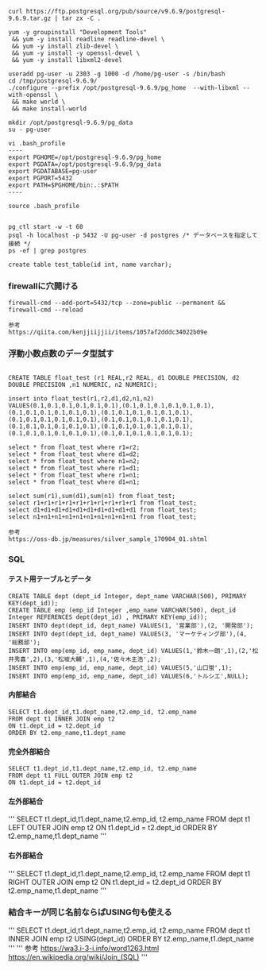 ```
curl https://ftp.postgresql.org/pub/source/v9.6.9/postgresql-9.6.9.tar.gz | tar zx -C .

yum -y groupinstall "Development Tools"
 && yum -y install readline readline-devel \
 && yum -y install zlib-devel \
 && yum -y install -y openssl-devel \
 && yum -y install libxml2-devel

useradd pg-user -u 2303 -g 1000 -d /home/pg-user -s /bin/bash
cd /tmp/postgresql-9.6.9/
./configure --prefix /opt/postgresql-9.6.9/pg_home  --with-libxml --with-openssl \
 && make world \
 && make install-world

mkdir /opt/postgresql-9.6.9/pg_data
su - pg-user

vi .bash_profile
----
export PGHOME=/opt/postgresql-9.6.9/pg_home
export PGDATA=/opt/postgresql-9.6.9/pg_data
export PGDATABASE=pg-user
export PGPORT=5432
export PATH=$PGHOME/bin:.:$PATH
----

source .bash_profile


pg_ctl start -w -t 60
psql -h localhost -p 5432 -U pg-user -d postgres /* データベースを指定して接続 */
ps -ef | grep postgres

```

```
create table test_table(id int, name varchar);
```

### firewallに穴開ける
```
firewall-cmd --add-port=5432/tcp --zone=public --permanent && firewall-cmd --reload
```
```
参考
https://qiita.com/kenjjiijjii/items/1057af2dddc34022b09e
```


### 浮動小数点数のデータ型試す
```

CREATE TABLE float_test (r1 REAL,r2 REAL, d1 DOUBLE PRECISION, d2 DOUBLE PRECISION ,n1 NUMERIC, n2 NUMERIC);

insert into float_test(r1,r2,d1,d2,n1,n2) VALUES(0.1,0.1,0.1,0.1,0.1,0.1),(0.1,0.1,0.1,0.1,0.1,0.1),(0.1,0.1,0.1,0.1,0.1,0.1),(0.1,0.1,0.1,0.1,0.1,0.1),(0.1,0.1,0.1,0.1,0.1,0.1),(0.1,0.1,0.1,0.1,0.1,0.1),(0.1,0.1,0.1,0.1,0.1,0.1),(0.1,0.1,0.1,0.1,0.1,0.1),(0.1,0.1,0.1,0.1,0.1,0.1),(0.1,0.1,0.1,0.1,0.1,0.1);

select * from float_test where r1=r2;
select * from float_test where d1=d2;
select * from float_test where n1=n2;
select * from float_test where r1=d1;
select * from float_test where r1=n1;
select * from float_test where d1=n1;

select sum(r1),sum(d1),sum(n1) from float_test;
select r1+r1+r1+r1+r1+r1+r1+r1+r1+r1 from float_test;
select d1+d1+d1+d1+d1+d1+d1+d1+d1+d1 from float_test;
select n1+n1+n1+n1+n1+n1+n1+n1+n1+n1 from float_test;
```
```
参考
https://oss-db.jp/measures/silver_sample_170904_01.shtml
```

### SQL
#### テスト用テーブルとデータ
```
CREATE TABLE dept (dept_id Integer, dept_name VARCHAR(500), PRIMARY KEY(dept_id));
CREATE TABLE emp (emp_id Integer ,emp_name VARCHAR(500), dept_id Integer REFERENCES dept(dept_id) , PRIMARY KEY(emp_id));
INSERT INTO dept(dept_id, dept_name) VALUES(1, '営業部'),(2, '開発部');
INSERT INTO dept(dept_id, dept_name) VALUES(3, 'マーケティング部'),(4, '総務部');
INSERT INTO emp(emp_id, emp_name, dept_id) VALUES(1,'鈴木一朗',1),(2,'松井秀喜',2),(3,'松坂大輔',1),(4,'佐々木主浩',2);
INSERT INTO emp(emp_id, emp_name, dept_id) VALUES(5,'山口蛍',1);
INSERT INTO emp(emp_id, emp_name, dept_id) VALUES(6,'トルシエ',NULL);
```

#### 内部結合
```
SELECT t1.dept_id,t1.dept_name,t2.emp_id, t2.emp_name
FROM dept t1 INNER JOIN emp t2
ON t1.dept_id = t2.dept_id
ORDER BY t2.emp_name,t1.dept_name
```

#### 完全外部結合
```
SELECT t1.dept_id,t1.dept_name,t2.emp_id, t2.emp_name
FROM dept t1 FULL OUTER JOIN emp t2
ON t1.dept_id = t2.dept_id
```

#### 左外部結合
'''
SELECT t1.dept_id,t1.dept_name,t2.emp_id, t2.emp_name
FROM dept t1 LEFT OUTER JOIN emp t2
ON t1.dept_id = t2.dept_id
ORDER BY t2.emp_name,t1.dept_name
'''

#### 右外部結合
'''
SELECT t1.dept_id,t1.dept_name,t2.emp_id, t2.emp_name
FROM dept t1 RIGHT OUTER JOIN emp t2
ON t1.dept_id = t2.dept_id
ORDER BY t2.emp_name,t1.dept_name
'''

### 結合キーが同じ名前ならばUSING句も使える
'''
SELECT t1.dept_id,t1.dept_name,t2.emp_id, t2.emp_name
FROM dept t1 INNER JOIN emp t2 USING(dept_id)
ORDER BY t2.emp_name,t1.dept_name
'''
'''
参考
https://wa3.i-3-i.info/word1263.html
https://en.wikipedia.org/wiki/Join_(SQL)
'''
